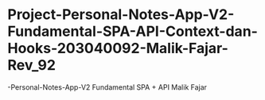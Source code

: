 # Project-Personal-Notes-App-V2-Fundamental-SPA-API-Context-dan-Hooks-203040092-Malik-Fajar-Rev_92
-Personal-Notes-App-V2 Fundamental SPA + API Malik Fajar 
